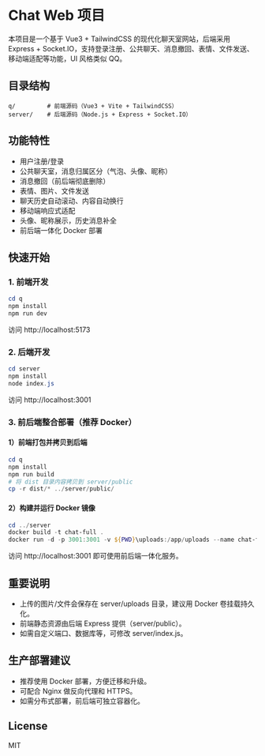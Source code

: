 # Chat Web 项目

本项目是一个基于 Vue3 + TailwindCSS 的现代化聊天室网站，后端采用 Express + Socket.IO，支持登录注册、公共聊天、消息撤回、表情、文件发送、移动端适配等功能，UI 风格类似 QQ。

## 目录结构

```
q/         # 前端源码（Vue3 + Vite + TailwindCSS）
server/    # 后端源码（Node.js + Express + Socket.IO）
```

## 功能特性
- 用户注册/登录
- 公共聊天室，消息归属区分（气泡、头像、昵称）
- 消息撤回（前后端彻底删除）
- 表情、图片、文件发送
- 聊天历史自动滚动、内容自动换行
- 移动端响应式适配
- 头像、昵称展示，历史消息补全
- 前后端一体化 Docker 部署

## 快速开始

### 1. 前端开发

```powershell
cd q
npm install
npm run dev
```
访问 http://localhost:5173

### 2. 后端开发

```powershell
cd server
npm install
node index.js
```
访问 http://localhost:3001

### 3. 前后端整合部署（推荐 Docker）

#### 1）前端打包并拷贝到后端

```powershell
cd q
npm install
npm run build
# 将 dist 目录内容拷贝到 server/public
cp -r dist/* ../server/public/
```

#### 2）构建并运行 Docker 镜像

```powershell
cd ../server
docker build -t chat-full .
docker run -d -p 3001:3001 -v ${PWD}\uploads:/app/uploads --name chat-full chat-full
```

访问 http://localhost:3001 即可使用前后端一体化服务。

## 重要说明
- 上传的图片/文件会保存在 server/uploads 目录，建议用 Docker 卷挂载持久化。
- 前端静态资源由后端 Express 提供（server/public）。
- 如需自定义端口、数据库等，可修改 server/index.js。

## 生产部署建议
- 推荐使用 Docker 部署，方便迁移和升级。
- 可配合 Nginx 做反向代理和 HTTPS。
- 如需分布式部署，前后端可独立容器化。

## License
MIT
